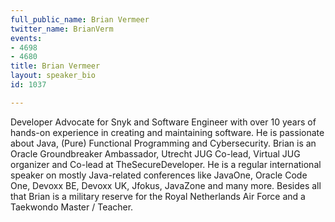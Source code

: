 ```yaml
---
full_public_name: Brian Vermeer
twitter_name: BrianVerm
events:
- 4698
- 4680
title: Brian Vermeer
layout: speaker_bio
id: 1037

---
```

Developer Advocate for Snyk and Software Engineer with over 10 years of hands-on experience in creating and maintaining software. He is passionate about Java, (Pure) Functional Programming and Cybersecurity. Brian is an Oracle Groundbreaker Ambassador, Utrecht JUG Co-lead, Virtual JUG organizer and Co-lead at TheSecureDeveloper. He is a regular international speaker on mostly Java-related conferences like JavaOne, Oracle Code One, Devoxx BE, Devoxx UK, Jfokus, JavaZone and many more. Besides all that Brian is a military reserve for the Royal Netherlands Air Force and a Taekwondo Master / Teacher.